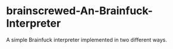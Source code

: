 # brainscrewed-An-Brainfuck-Interpreter
A simple Brainfuck interpreter implemented in two different ways.
